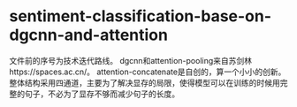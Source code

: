 # sentiment-classification-base-on-dgcnn-and-attention
文件前的序号为技术迭代路线。
dgcnn和attention-pooling来自苏剑林https://spaces.ac.cn/。
attention-concatenate是自创的，算一个小小的创新。
整体结构采用四通道，主要为了解决显存的局限，使得模型可以在训练的时候用完整的句子，不必为了显存不够而减少句子的长度。
